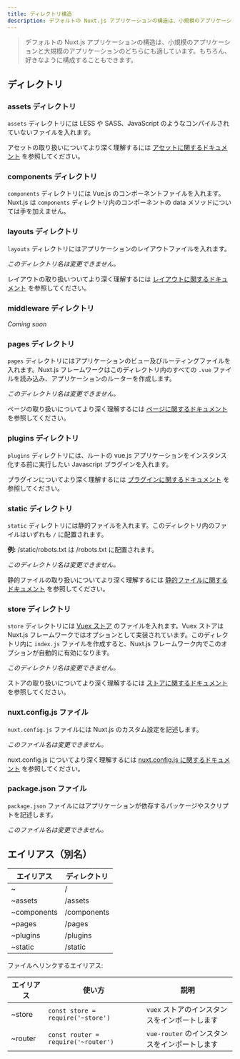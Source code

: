 ```yaml
---
title: ディレクトリ構造
description: デフォルトの Nuxt.js アプリケーションの構造は、小規模のアプリケーションと大規模のアプリケーションのどちらにも適しています。
---
```


<!-- title: Directory Structure -->
<!-- description: The default Nuxt.js application structure is intended to provide a great starting point for both large and small applications. -->

<!-- \> The default Nuxt.js application structure is intended to provide a great starting point for both small and large applications. Of course, you are free to organize your application however you like. -->

> デフォルトの Nuxt.js アプリケーションの構造は、小規模のアプリケーションと大規模のアプリケーションのどちらにも適しています。もちろん、好きなように構成することもできます。

<!-- ## Directories -->

## ディレクトリ

<!-- ### The Assets Directory -->

### assets ディレクトリ

<!-- The `assets` directory contains your un-compiled assets such as LESS, SASS, or JavaScript. -->

`assets` ディレクトリには LESS や SASS、JavaScript のようなコンパイルされていないファイルを入れます。

<!-- [More documentation about Assets integration](/guide/assets) -->

アセットの取り扱いについてより深く理解するには [アセットに関するドキュメント](/guide/assets) を参照してください。

<!-- ### The Components Directory -->

### components ディレクトリ

<!-- The `components` directory contains your Vue.js Components. Nuxt.js doesn't supercharge the data method on these components. -->

`components` ディレクトリには Vue.js のコンポーネントファイルを入れます。Nuxt.js は `components` ディレクトリ内のコンポーネントの data メソッドについては手を加えません。

<!-- ### The Layouts Directory -->

### layouts ディレクトリ

<!-- The `layouts` directory contains your Application Layouts. -->

`layouts` ディレクトリにはアプリケーションのレイアウトファイルを入れます。

<!-- _This directory can not be renamed._ -->

_このディレクトリ名は変更できません。_

<!-- [More documentation about Layouts integration](/guide/views#layouts) -->

レイアウトの取り扱いついてより深く理解するには [レイアウトに関するドキュメント](/guide/views#レイアウト) を参照してください。

<!-- ### The Middleware Directory -->

### middleware ディレクトリ

_Coming soon_

<!-- ### The Pages Directory -->

### pages ディレクトリ

<!-- The `pages` directory contains your Application Views and Routes. The framework reads all the `.vue` files inside this directory and create the router of your application. -->

`pages` ディレクトリにはアプリケーションのビュー及びルーティングファイルを入れます。Nuxt.js フレームワークはこのディレクトリ内のすべての `.vue` ファイルを読み込み、アプリケーションのルーターを作成します。

<!-- _This directory can not be renamed._ -->

_このディレクトリ名は変更できません。_

<!-- [More documentation about Pages integration](/guide/views) -->

ページの取り扱いについてより深く理解するには [ページに関するドキュメント](/guide/views) を参照してください。

<!-- ### The Plugins Directory -->

### plugins ディレクトリ

<!-- The `plugins` directory contains your Javascript plugins that you want to run before instantiating the root vue.js application. -->

`plugins` ディレクトリには、ルートの vue.js アプリケーションをインスタンス化する前に実行したい Javascript プラグインを入れます。

<!-- [More documentation about Plugins integration](/guide/plugins) -->

プラグインについてより深く理解するには [プラグインに関するドキュメント](/guide/plugins) を参照してください。

<!-- ### The Static Directory -->

### static ディレクトリ

<!-- The `static` directory contains your static files. Each files inside this directory is mapped to /. -->

`static` ディレクトリには静的ファイルを入れます。このディレクトリ内のファイルはいずれも `/` に配置されます。

<!-- **Example:** /static/robots.txt is mapped as /robots.txt -->

**例:** /static/robots.txt は /robots.txt に配置されます。

<!-- _This directory can not be renamed._ -->

_このディレクトリ名は変更できません。_

<!-- [More documentation about Static integration](/guide/assets#static) -->

静的ファイルの取り扱いについてより深く理解するには [静的ファイルに関するドキュメント](/guide/assets#webpack-で扱わない静的ファイル) を参照してください。

<!-- ### The Store Directory -->

### store ディレクトリ

<!-- The `store` directory contains your [Vuex Store](http://vuex.vuejs.org) files. Vuex Store option is implemented in the Nuxt.js framework. Creating a `index.js` file in this directory activate the option in the framework automatically. -->

`store` ディレクトリには [Vuex ストア](http://vuex.vuejs.org) のファイルを入れます。Vuex ストアは Nuxt.js フレームワークではオプションとして実装されています。このディレクトリ内に `index.js` ファイルを作成すると、Nuxt.js フレームワーク内でこのオプションが自動的に有効になります。

<!-- _This directory can not be renamed._ -->

_このディレクトリ名は変更できません。_

<!-- [More documentation about Store integration](/guide/vuex-store) -->

ストアの取り扱いについてより深く理解するには [ストアに関するドキュメント](/guide/vuex-store) を参照してください。

<!-- ### The nuxt.config.js File -->

### nuxt.config.js ファイル

<!-- The `nuxt.config.js` file contains your Nuxt.js custom configuration. -->

`nuxt.config.js` ファイルには Nuxt.js のカスタム設定を記述します。

<!-- _This file can not be renamed._ -->

_このファイル名は変更できません。_

<!-- [More documentation about nuxt.config.js integration](/guide/configuration) -->

nuxt.config.js についてより深く理解するには [nuxt.config.js に関するドキュメント](/guide/configuration) を参照してください。

<!-- ### The package.json File -->

### package.json ファイル

<!-- The `package.json` file contains your Application dependencies and scripts. -->

`package.json` ファイルにはアプリケーションが依存するパッケージやスクリプトを記述します。

<!-- _This file can not be renamed._ -->

_このファイル名は変更できません。_

<!-- ## Aliases -->

## エイリアス（別名）

<!-- | Alias | Directory | -->
<!-- |-----|------| -->
<!-- | ~ | / | -->
<!-- | ~assets | /assets | -->
<!-- | ~components | /components | -->
<!-- | ~pages | /pages | -->
<!-- | ~plugins | /plugins | -->
<!-- | ~static | /static | -->

| エイリアス | ディレクトリ |
|-----|------|
| ~ | / |
| ~assets | /assets |
| ~components | /components |
| ~pages | /pages |
| ~plugins | /plugins |
| ~static | /static |

<!-- Aliases which link to files: -->

ファイルへリンクするエイリアス:

<!-- | Alias | Usage | Description | -->
<!-- |-------|------|--------------| -->
<!-- | ~store | `const store = require('~store')` | Import the `vuex` store instance. | -->
<!-- | ~router | `const router = require('~router')`| Import the `vue-router` instance. | -->

| エイリアス | 使い方 | 説明 |
|-------|------|--------------|
| ~store | `const store = require('~store')` | `vuex` ストアのインスタンスをインポートします |
| ~router | `const router = require('~router')`| `vue-router` のインスタンスをインポートします |
